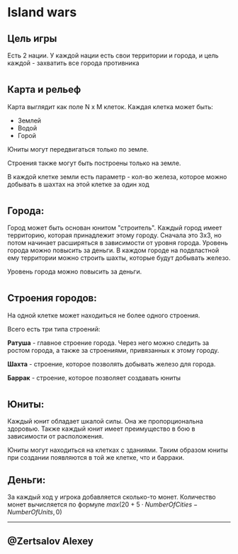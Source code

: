 # Island wars

## Цель игры

Есть 2 нации. У каждой нации есть свои территории и города, и цель каждой - захватить все города противника

#

## Карта и рельеф

Карта выглядит как поле N x M клеток. 
Каждая клетка может быть:
* Землей
* Водой
* Горой

Юниты могут передвигаться только по земле.

Строения также могут быть построены только на земле.

В каждой клетке земли есть параметр - кол-во железа, которое можно добывать в шахтах на этой клетке за один ход

#

## Города:

Город может быть основан юнитом "строитель". Каждый город имеет территорию, которая принадлежит этому городу. Сначала это 3х3, но потом начинает расширяться в зависимости от уровня города. Уровень города можно повысить за деньги.
В каждом городе на подвластной ему территории можно строить шахты, которые будут добывать железо.

Уровень города можно повысить за деньги.

#

## Строения городов:

На одной клетке может находиться не более одного строения.

Всего есть три типа строений:

**Ратуша** - главное строение города. Через него можно следить за ростом города, а также за строениями, привязанных к этому городу.

**Шахта** - строение, которое позволять добывать железо для города.

**Баррак** - строение, которое позволяет создавать юниты

#

## Юниты:

Каждый юнит обладает шкалой силы. Она же пропорциональна здоровью. Также каждый юнит имеет преимущество в бою в зависимости от расположения. 

Юниты могут находиться на клетках с зданиями. Таким образом юниты при создании появляются в той же клетке, что и барраки. 

## Деньги:

За каждый ход у игрока добавляется сколько-то монет. Количество монет вычисляется по формуле ${max(20 + 5 \cdot NumberOfCities - NumberOfUnits, 0)}$

****

## @Zertsalov Alexey 